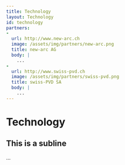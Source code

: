 ```yaml
---
title: Technology
layout: Technology
id: technology
partners:
-
  url: http://www.new-arc.ch
  image: /assets/img/partners/new-arc.png
  title: new-arc AG
  body: |
    ...
-
  url: http://www.swiss-pvd.ch
  image: /assets/img/partners/swiss-pvd.png
  title: swiss-PVD SA
  body: |
    ...
---
```

# Technology
## This is a subline

...
